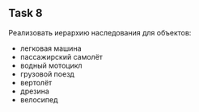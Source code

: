 ## Task 8

Реализовать иерархию наследования для объектов:
- легковая машина
- пассажирский самолёт
- водный мотоцикл
- грузовой поезд
- вертолёт
- дрезина
- велосипед
